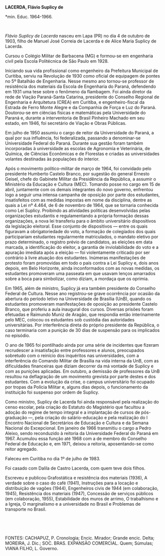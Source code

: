 **LACERDA, Flávio Suplicy de**

\*min. Educ. 1964-1966.

 

*Flávio Suplicy de Lacerda* nasceu em Lapa (PR) no dia 4 de outubro de
1903, filho de Manuel José Correia de Lacerda e de Alice Maria Suplicy
de Lacerda.

Cursou o Colégio Militar de Barbacena (MG) e formou-se em engenharia
civil pela Escola Politécnica de São Paulo em 1928.

Iniciando sua vida profissional como engenheiro da Prefeitura Municipal
de Curitiba, serviu na Revolução de 1930 como oficial de equipagem de
pontes no 5º Batalhão de Engenharia. Nesse mesmo ano tornou-se professor
de resistência dos materiais da Escola de Engenharia do Paraná,
defendendo em 1931 uma tese sobre o fenômeno da flambagem. Foi ainda
diretor da rede de Viação Paraná-Santa Catarina, presidente do Conselho
Regional de Engenharia e Arquitetura (CREA) em Curitiba, e
engenheiro-fiscal da Estrada de Ferro Monte Alegre e da Companhia de
Força e Luz do Paraná. Doutorou-se em ciências físicas e matemáticas
pela Universidade do Paraná e, durante a interventoria de Brasil
Pinheiro Machado em seu estado, em 1946, foi secretário de Viação e
Obras Públicas.

Em julho de 1950 assumiu o cargo de reitor da Universidade do Paraná, a
qual por sua influência, foi federalizada, passando a denominar-se
Universidade Federal do Paraná. Durante sua gestão foram também
incorporadas à universidade as escolas de Agronomia e Veterinária, de
Química, de Ciências Econômicas e de Florestas e criadas as
universidades volantes destinadas às populações do interior.

Após o movimento político-militar de março de 1964, foi convidado pelo
presidente Humberto Castelo Branco, por sugestão do general Ernesto
Geisel, chefe do Gabinete Militar da Presidência da República, a assumir
o Ministério da Educação e Cultura (MEC). Tomando posse no cargo em 15
de abril, juntamente com os demais integrantes do novo governo,
enfrentou logo a seguir uma intensa campanha de oposição por parte dos
estudantes, insatisfeitos com as medidas impostas em nome da disciplina,
dentre as quais a Lei nº 4.464, de 6 de novembro de 1964, que se
tornaria conhecida como Lei Suplicy. Proibindo as atividades políticas
desenvolvidas pelas organizações estudantis e regulamentando a própria
formação dessas organizações, a nova lei transferiu para o âmbito
universitário dispositivos da legislação eleitoral. Esse conjunto de
dispositivos — entre os quais figuravam a obrigatoriedade do voto, a
formação de colegiados dos quais participariam estudantes regularmente
matriculados, o mandato eletivo por prazo determinado, o registro prévio
de candidatos, as eleições em data marcada, a identificação do eleitor,
a garantia de inviolabilidade do voto e a apuração imediata após a
eleição — foi violentamente criticado por ser contrário à livre atuação
dos estudantes. Inúmeras manifestações de protesto foram promovidas em
todo o país contra a Lei Suplicy e, dois anos depois, em Belo Horizonte,
ainda inconformados com as novas medidas, os estudantes promoveram uma
passeata em que usavam lenços amarrados sobre a boca para simbolizar,
como diziam, a mordaça que os oprimia.

Em 1965, além de ministro, Suplicy já era também presidente do Conselho
Federal de Cultura. Nesse ano registrou-se grave ocorrência por ocasião
da abertura do período letivo na Universidade de Brasília (UnB), quando
os estudantes promoveram manifestações de oposição ao presidente Castelo
Branco, que proferiu a aula inaugural dos cursos. Diversas prisões foram
efetuadas e Raimundo Muniz de Aragão, que respondia então interinamente
pelo MEC, colocou os estudantes sob custódia das autoridades
universitárias. Por interferência direta do próprio presidente da
República, o caso terminaria com a punição de 30 dias de suspensão para
os implicados no episódio.

O ano de 1965 foi pontilhado ainda por uma série de incidentes que
fizeram recrudescer a insatisfação entre professores e alunos,
preocupados sobretudo com o reinício dos inquéritos nas universidades,
com a interferência do Comando Militar de Brasília na vida interna da
UnB, com as dificuldades financeiras que diziam decorrer da má vontade
de Suplicy e com as punições aplicadas. Em outubro, a demissão de
professores da UnB resultou na deflagração de um movimento grevista por
parte destes e dos estudantes. Com a evolução da crise, o campus
universitário foi ocupado por tropas da Polícia Militar e, alguns dias
depois, o funcionamento da instituição foi suspenso por ordem de
Suplicy.

Como ministro, Suplicy de Lacerda foi ainda responsável pela realização
do censo escolar, pela criação do Estatuto do Magistério que facultou a
adoção do regime de tempo integral e a implantação de cursos de
pós-graduação —, pela criação do salário-educação e pela realização do I
Encontro Nacional de Secretários de Educação e Cultura e da Semana
Nacional do Excepcional. Em janeiro de 1966 transmitiu o cargo a Pedro
Aleixo, sendo reconduzido à reitoria da Universidade Federal do Paraná
em 1967. Acumulou essa função até 1968 com a de membro do Conselho
Federal de Educação e, em 1971, deixou a reitoria, aposentando-se como
reitor agregado.

Faleceu em Curitiba no dia 1º de julho de 1983.

Foi casado com Dalila de Castro Lacerda, com quem teve dois filhos.

Escreveu e publicou Grafostática e resistência dos materiais (1936), A
verdade sobre o caso do café (1941), Instruções para a locação e
distribuição de vagões (1944), Engenheiros civis de 1944 (em
colaboração, 1945), Resistência dos materiais (1947), Concessão de
serviços públicos (em colaboração, 1955), Estabilidade dos muros de
arrimo, O trabalhismo e a Igreja, O marginalismo e a universidade no
Brasil e Problemas de transporte no Brasil.

 

 

FONTES: CACHAPUZ, P. Cronologia; Encic. Mirador; Grande encic. Delta;
MOREIRA, J. Dic.; SOC. BRAS. EXPANSÃO COMERCIAL. Quem; Súmulas; VIANA
FILHO, L. Governo.

 
